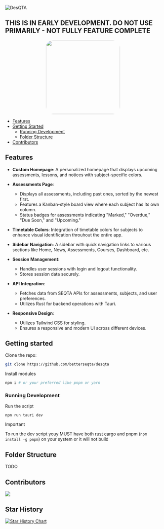 ![DesQTA](https://socialify.git.ci/BetterSEQTA/DesQTA/image?description=1&font=Raleway&forks=1&issues=1&language=1&logo=data%3Aimage%2Fsvg%2Bxml%2C%253Csvg%20height%3D%27656pt%27%20fill%3D%27white%27%20preserveAspectRatio%3D%27xMidYMid%20meet%27%20viewBox%3D%270%200%20658%20656%27%20width%3D%27658pt%27%20xmlns%3D%27http%3A%2F%2Fwww.w3.org%2F2000%2Fsvg%27%253E%253Cg%20transform%3D%27matrix(.1%200%200%20-.1%200%20656)%27%253E%253Cpath%20d%3D%27m2960%206499c-918-100-1726-561-2278-1299-196-262-374-609-475-925-171-533-203-1109-91-1655%20228-1115%201030-2032%202104-2408%20356-124%20680-177%201080-176%20269%201%20403%2014%20650%2064%20790%20159%201503%20624%201980%201290%20714%20998%20799%202342%20217%203420-488%20902-1361%201515-2382%201671-113%2017-196%2022-430%2024-159%202-328-1-375-6zm566-1443c476-99%20885-385%201134-791%20190-309%20282-696%20250-1045-22-240-73-420-180-635-78-156-159-275-274-401l-77-84h445%20446v-235-236l-1162%204-1163%203-100%2023c-449%20101-812%20337-1071%20697-77%20107-193%20335-233%20459-115%20358-116%20726-1%201078%20209%20644%20766%201101%201446%201187%20128%2016%20405%204%20540-24z%27%2F%253E%253Cpath%20d%3D%27m3065%204604c-250-36-396-89-576-209-280-187-470-478-535-821-25-135-16-395%2019-525%2095-351%20331-644%20651-806%2098-49%20225-93%20331-114%2092-18%20368-18%20460%200%20481%2095%20853%20444%20982%20921%2035%20129%2044%20389%2019%20524-36%20191-121%20387-228%20531-186%20249-476%20428-783%20485-65%2012-291%2021-340%2014z%27%2F%253E%253C%2Fg%253E%253C%2Fsvg%253E&name=1&owner=1&pattern=Signal&stargazers=1&theme=Auto)

## THIS IS IN EARLY DEVELOPMENT. DO NOT USE PRIMARILY - NOT FULLY FEATURE COMPLETE

<p align="center">
  <a target="_blank" href="https://discord.gg/YzmbnCDkat"><img src="https://github.com/SethBurkart123/EvenBetterSEQTA/assets/108050083/23055730-b16e-44c0-9bef-221d8545af92" width="240" style="border-radius:10%;" />
  </a>
</p>

- [Features](#features)
- [Getting Started](#getting-started)
  - [Running Development](#running-development)
  - [Folder Structure](#folder-structure)
- [Contributors](#contributors)

  
## Features

- **Custom Homepage**: A personalized homepage that displays upcoming assessments, lessons, and notices with subject-specific colors.

- **Assessments Page**: 
  - Displays all assessments, including past ones, sorted by the newest first.
  - Features a Kanban-style board view where each subject has its own column.
  - Status badges for assessments indicating "Marked," "Overdue," "Due Soon," and "Upcoming."


- **Timetable Colors**: Integration of timetable colors for subjects to enhance visual identification throuhout the entire app.

- **Sidebar Navigation**: A sidebar with quick navigation links to various sections like Home, News, Assessments, Courses, Dashboard, etc.

- **Session Management**: 
  - Handles user sessions with login and logout functionality.
  - Stores session data securely.

- **API Integration**: 
  - Fetches data from SEQTA APIs for assessments, subjects, and user preferences.
  - Utilizes Rust for backend operations with Tauri.

- **Responsive Design**: 
  - Utilizes Tailwind CSS for styling.
  - Ensures a responsive and modern UI across different devices.

## Getting started

Clone the repo:
```bash
git clone https://github.com/betterseqta/desqta
```
Install modules
```bash
npm i # or your preferred like pnpm or yarn
```

### Running Development
Run the script
```
npm run tauri dev
```
> [!IMPORTANT]  
> To run the dev script youy MUST have both [rust cargo](https://www.rust-lang.org/tools/install) and pnpm (`npm install -g pnpm`) on your system or it will not build


## Folder Structure

TODO

## Contributors

<a href="https://github.com/betterseqta/tauriseqta/graphs/contributors">
  <img src="https://contrib.rocks/image?repo=betterseqta/tauriseqta" />
</a>

## Star History

[![Star History Chart](https://api.star-history.com/svg?repos=BetterSEQTA/tauriseqta&type=Date)](https://star-history.com/#BetterSEQTA/tauriseqta&Date)
